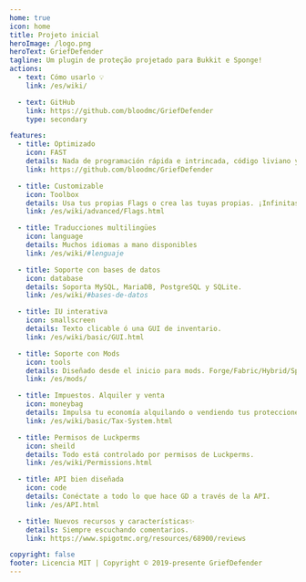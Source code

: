```yaml
---
home: true
icon: home
title: Projeto inicial
heroImage: /logo.png
heroText: GriefDefender
tagline: Um plugin de proteção projetado para Bukkit e Sponge!
actions:
  - text: Cómo usarlo 💡
    link: /es/wiki/

  - text: GitHub
    link: https://github.com/bloodmc/GriefDefender
    type: secondary

features:
  - title: Optimizado
    icon: FAST
    details: Nada de programación rápida e intrincada, código liviano y sin lag.
    link: https://github.com/bloodmc/GriefDefender

  - title: Customizable
    icon: Toolbox
    details: Usa tus propias Flags o crea las tuyas propias. ¡Infinitas posibilidades!
    link: /es/wiki/advanced/Flags.html

  - title: Traducciones multilingües
    icon: language
    details: Muchos idiomas a mano disponibles
    link: /es/wiki/#lenguaje

  - title: Soporte con bases de datos
    icon: database
    details: Soporta MySQL, MariaDB, PostgreSQL y SQLite.
    link: /es/wiki/#bases-de-datos

  - title: IU interativa
    icon: smallscreen
    details: Texto clicable ó una GUI de inventario.
    link: /es/wiki/basic/GUI.html

  - title: Soporte con Mods
    icon: tools
    details: Diseñado desde el inicio para mods. Forge/Fabric/Hybrid/Sponge.
    link: /es/mods/

  - title: Impuestos. Alquiler y venta
    icon: moneybag
    details: Impulsa tu economía alquilando o vendiendo tus protecciones, y más.
    link: /es/wiki/basic/Tax-System.html

  - title: Permisos de Luckperms
    icon: sheild
    details: Todo está controlado por permisos de Luckperms.
    link: /es/wiki/Permissions.html

  - title: API bien diseñada
    icon: code
    details: Conéctate a todo lo que hace GD a través de la API.
    link: /es/API.html

  - title: Nuevos recursos y características✨
    details: Siempre escuchando comentarios.
    link: https://www.spigotmc.org/resources/68900/reviews

copyright: false
footer: Licencia MIT | Copyright © 2019-presente GriefDefender
---
```

